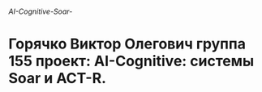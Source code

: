 ###### AI-Cognitive-Soar-
# Горячко Виктор Олегович группа 155 проект: AI-Cognitive: системы Soar и ACT-R.
